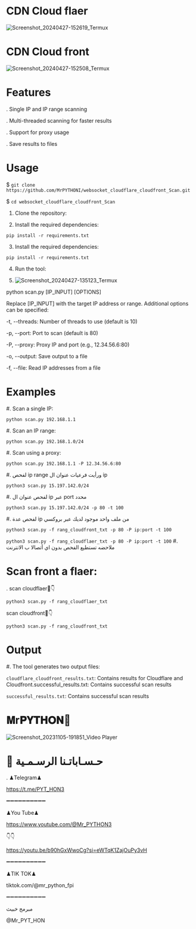 # CDN Cloud flaer 
![Screenshot_20240427-152619_Termux](https://github.com/MrPYTHONI/websocket_cloudflare_cloudfront_Scan/assets/155364237/cc39324b-5bf1-4a66-b441-ac723d1924e3)

 # CDN Cloud front
 ![Screenshot_20240427-152508_Termux](https://github.com/MrPYTHONI/websocket_cloudflare_cloudfront_Scan/assets/155364237/c5fdc5c1-203f-415e-8ce1-125631d98ad9)


# Features
. Single IP and IP range scanning

. Multi-threaded scanning for faster results

. Support for proxy usage

. Save results to files

# Usage

 $ `git clone https://github.com/MrPYTHONI/websocket_cloudflare_cloudfront_Scan.git`


 $ `cd websocket_cloudflare_cloudfront_Scan`

1. Clone the repository:



2. Install the required dependencies:

`pip install -r requirements.txt`



3. Install the required dependencies:

`pip install -r requirements.txt`


4. Run the tool:

5. ![Screenshot_20240427-135123_Termux](https://github.com/MrPYTHONI/websocket_cloudflare_cloudfront_Scan/assets/155364237/95b4ae81-a921-4313-9186-756e8cba1a5b)


python scan.py [IP_INPUT] [OPTIONS]

Replace [IP_INPUT] with the target IP address or range. Additional options can be specified:

-t, --threads: Number of threads to use (default is 10)

-p, --port: Port to scan (default is 80)

-P, --proxy: Proxy IP and port (e.g., 12.34.56.6:80)

-o, --output: Save output to a file

-f, --file: Read IP addresses from a file


# Examples

#. Scan a single IP:

`python scan.py 192.168.1.1`

#. Scan an IP range:

`python scan.py 192.168.1.0/24`

#. Scan using a proxy:

`python scan.py 192.168.1.1 -P 12.34.56.6:80`


#. لفحص ip range ورأيت فرعيات عنوان ال ip

`python3 scan.py 15.197.142.0/24`


#. لفحص عنوان ال ip عبر port محدد

`python3 scan.py 15.197.142.0/24 -p 80 -t 100`



#. لفحص عدة ip من ملف واحد موجود لديك عبر بروكسي

`python3 scan.py -f rang_cloudfront_txt -p 80 -P ip:port -t 100`


`python3 scan.py -f rang_cloudflaer_txt -p 80 -P ip:port -t 100`
#. ملاحضه تستطيع الفحص بدون اي أتصالا ب الانترنت
# Scan front a flaer:

. scan cloudflaer🌚👇

`python3 scan.py -f rang_cloudflaer_txt`

scan cloudfront🌚👇

`python3 scan.py -f rang_cloudfront_txt`


# Output

#. The tool generates two output files:

`cloudflare_cloudfront_results.txt`: Contains results for Cloudflare and Cloudfront.successful_results.txt: Contains successful scan results

`successful_results.txt`: Contains successful scan results

# 𝐌r𝐏𝐘𝐓𝐇𝐎𝐍🎩
![Screenshot_20231105-191851_Video Player](https://github.com/MrPYTHONI/websocket_cloudflare_cloudfront_Scan/assets/155364237/84c0bab7-1ee4-4f35-a48a-846d77a5d57d)

# 📱 حـسـاباتـنا الرسـمـية
. ♟Telegram♟ 

https://t.me/PYT_HON3

➖➖➖➖➖➖➖➖➖➖

♟You Tube♟

https://www.youtube.com/@Mr_PYTHON3

👇👇

https://youtu.be/b90hGxWwoCg?si=eWTqK1ZajOuPy3vH

➖➖➖➖➖➖➖➖➖➖


♟TIK TOK♟ 

tiktok.com/@mr_python_fpi


➖➖➖➖➖➖➖➖➖➖

مبرمج خبيث 

@Mr_PYT_HON
